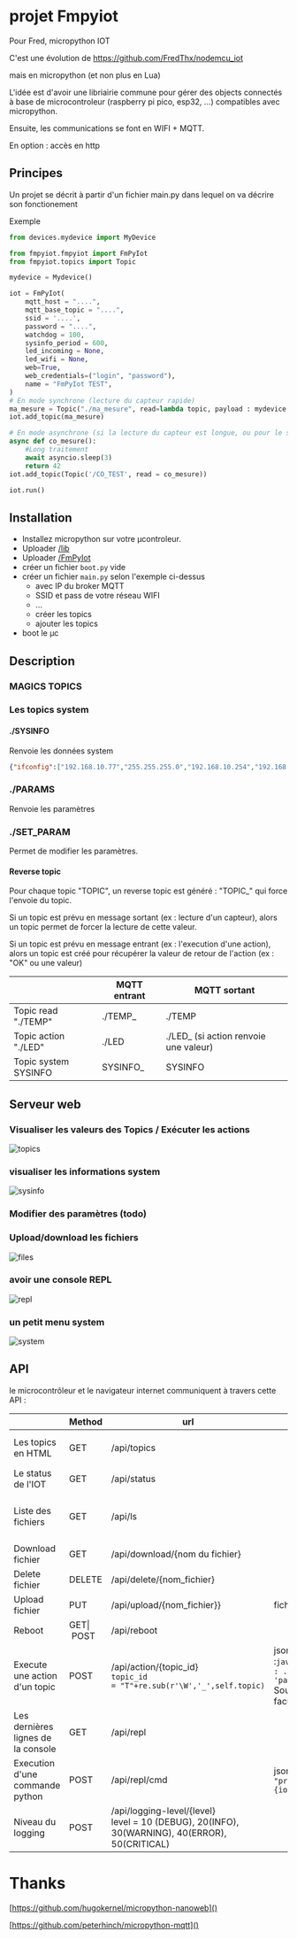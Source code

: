 # projet Fmpyiot

Pour Fred, micropython IOT

C'est une évolution de https://github.com/FredThx/nodemcu_iot

mais en micropython (et non plus en Lua)

L'idée est d'avoir une libriairie commune pour gérer des objects connectés à base de microcontroleur (raspberry pi pico, esp32, ...) compatibles avec micropython.

Ensuite, les communications se font en WIFI + MQTT.

En option : accès en http

## Principes

Un projet se décrit à partir d'un fichier main.py dans lequel on va décrire son fonctionement

Exemple

```python
from devices.mydevice import MyDevice

from fmpyiot.fmpyiot import FmPyIot
from fmpyiot.topics import Topic

mydevice = Mydevice()

iot = FmPyIot(  
    mqtt_host = "....",
    mqtt_base_topic = "....",
    ssid = '....',
    password = "....",
    watchdog = 100,
    sysinfo_period = 600,
    led_incoming = None,
    led_wifi = None,
    web=True,
    web_credentials=("login", "password"),
    name = "FmPyIot TEST",
)
# En mode synchrone (lecture du capteur rapide)
ma_mesure = Topic("./ma_mesure", read=lambda topic, payload : mydevice.read(), send_period=60)
iot.add_topic(ma_mesure)

# En mode asynchrone (si la lecture du capteur est longue, ou pour le style)
async def co_mesure():
    #Long traitement
    await asyncio.sleep(3)
    return 42
iot.add_topic(Topic('/CO_TEST', read = co_mesure))

iot.run()
```

## Installation

- Installez micropython sur votre µcontroleur.
- Uploader [/lib]()
- Uploader [/FmPyIot]()
- créer un fichier ``boot.py`` vide
- créer un fichier ``main.py`` selon l'exemple ci-dessus
  - avec IP du broker MQTT
  - SSID et pass de votre réseau WIFI
  - ...
  - créer les topics
  - ajouter les topics
- boot le µc

## Description

### MAGICS TOPICS

### Les topics system

#### ./SYSINFO

Renvoie les données system

```json
{"ifconfig":["192.168.10.77","255.255.255.0","192.168.10.254","192.168.10.169"],"uname":["rp2","rp2","1.21.0","v1.21.0 on 2023-10-06 (GNU 13.2.0 MinSizeRel)","Raspberry Pi Pico W with RP2040"],"mac":"28:cd:c1:0f:4d:81","wifi":{"ssid":"WIFI_THOME2","channel":3,"txpower":31},"mem_free":119504,"mem_alloc":57776,"statvfs":[4096,4096,212,118,118,0,0,0,0,255]}
```

### ./PARAMS

Renvoie les paramètres

### ./SET_PARAM

Permet de modifier les paramètres.

#### Reverse topic

Pour chaque topic "TOPIC", un reverse topic est généré : "TOPIC_" qui force l'envoie du topic.

Si un topic est prévu en message sortant (ex : lecture d'un capteur), alors un topic permet de forcer la lecture de cette valeur.

Si un topic est prévu en message entrant (ex : l'execution d'une action), alors un topic est créé pour récupérer la valeur de retour de l'action (ex : "OK" ou une valeur)

|                      | MQTT entrant | MQTT sortant                          |
| -------------------- | ------------ | ------------------------------------- |
| Topic read "./TEMP"  | ./TEMP_      | ./TEMP                                |
| Topic action "./LED" | ./LED        | ./LED_ (si action renvoie une valeur) |
| Topic system SYSINFO | SYSINFO_     | SYSINFO                               |

## Serveur web

### Visualiser les valeurs des Topics / Exécuter les actions

![topics](image/readme/topics.png)

### visualiser les informations system

![sysinfo](image/readme/sysinfo.png)

### Modifier des paramètres (todo)

### Upload/download les fichiers

![files](image/readme/files.png)

### avoir une console REPL

![repl](image/readme/repl.png)

### un petit menu system

![system](image/readme/system.png)

## API

le microcontrôleur et le navigateur internet communiquent à travers cette API :

|                                     | Method          | url                                                                                                | params                                                                               | output                                                 |
| ----------------------------------- | --------------- | -------------------------------------------------------------------------------------------------- | ------------------------------------------------------------------------------------ | ------------------------------------------------------ |
| Les topics en HTML                  | GET             | /api/topics                                                                                        |                                                                                      | code HTML de la page topics                            |
| Le status de l'IOT                  | GET             | /api/status                                                                                        |                                                                                      | json de sysinfo                                        |
| Liste des fichiers                  | GET             | /api/ls                                                                                            |                                                                                      | json :```json {'files' : ['main.py', 'boot.py', ....}``` |
| Download fichier                    | GET             | /api/download/{nom du fichier}                                                                     |                                                                                      |                                                        |
| Delete fichier                      | DELETE          | /api/delete/{nom_fichier}                                                                          |                                                                                      | 200, OK                                                |
| Upload fichier                      | PUT             | /api/upload/{nom_fichier}}                                                                         | fichier binary                                                                       | 201, Created                                           |
| Reboot                              | GET&#124; POST | /api/reboot                                                                                        |                                                                                      | 200, Ok                                                |
| Execute une action d'un topic       | POST            | /api/action/{topic_id}<br />``topic_id = "T"+re.sub(r'\W','_',self.topic)``                       | json :```javascript {'topic' : ..., 'payload':...}```<br />Souvent topic est ici facultatif | 200,OK                                                 |
| Les dernières lignes de la console | GET             | /api/repl                                                                                          |                                                                                      | json :```json {"repl" : ['...', '...', ...]}```          |
| Execution d'une commande python     | POST            | /api/repl/cmd                                                                                      | json :```json {"cmd" : "print(f'Hello {iot.name}')"}```                                | json :```json {"rep": ""}```                            |
| Niveau du logging                   | POST            | /api/logging-level/{level}<br />level = 10 (DEBUG), 20(INFO), 30(WARNING), 40(ERROR), 50(CRITICAL) |                                                                                      | 200, OK                                                |

# Thanks

[https://github.com/hugokernel/micropython-nanoweb]()

[https://github.com/peterhinch/micropython-mqtt]()
